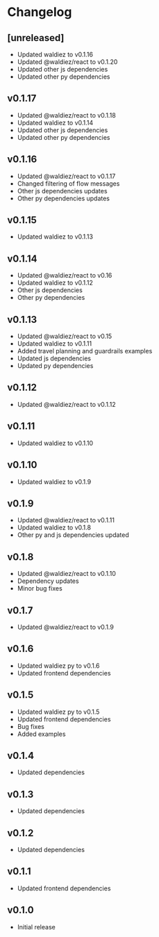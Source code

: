 # Changelog

## [unreleased]

- Updated waldiez to v0.1.16
- Updated @waldiez/react to v0.1.20
- Updated other js dependencies
- Updated other py dependencies

## v0.1.17

- Updated @waldiez/react to v0.1.18
- Updated waldiez to v0.1.14
- Updated other js dependencies
- Updated other py dependencies

## v0.1.16

- Updated @waldiez/react to v0.1.17
- Changed filtering of flow messages
- Other js dependencies updates
- Other py dependencies updates

## v0.1.15

- Updated waldiez to v0.1.13

## v0.1.14

- Updated @waldiez/react to v0.16
- Updated waldiez to v0.1.12
- Other js dependencies
- Other py dependencies

## v0.1.13

- Updated @waldiez/react to v0.15
- Updated waldiez to v0.1.11
- Added travel planning and guardrails examples
- Updated js dependencies
- Updated py dependencies

## v0.1.12

- Updated @waldiez/react to v0.1.12

## v0.1.11

- Updated waldiez to v0.1.10

## v0.1.10

- Updated waldiez to v0.1.9

## v0.1.9

- Updated @waldiez/react to v0.1.11
- Updated waldiez to v0.1.8
- Other py and js dependencies updated

## v0.1.8

- Updated @waldiez/react to v0.1.10
- Dependency updates
- Minor bug fixes

## v0.1.7

- Updated @waldiez/react to v0.1.9

## v0.1.6

- Updated waldiez py to v0.1.6
- Updated frontend dependencies

## v0.1.5

- Updated waldiez py to v0.1.5
- Updated frontend dependencies
- Bug fixes
- Added examples

## v0.1.4

- Updated dependencies

## v0.1.3

- Updated dependencies

## v0.1.2

- Updated dependencies

## v0.1.1

- Updated frontend dependencies

## v0.1.0

- Initial release
